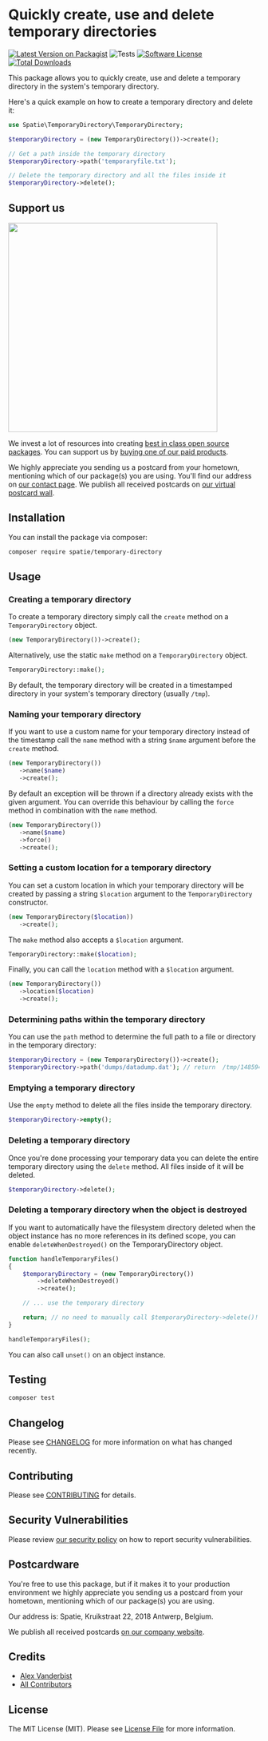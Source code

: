 # Quickly create, use and delete temporary directories

[![Latest Version on Packagist](https://img.shields.io/packagist/v/spatie/temporary-directory.svg?style=flat-square)](https://packagist.org/packages/spatie/temporary-directory)
![Tests](https://github.com/spatie/temporary-directory/workflows/run-tests/badge.svg?label=tests)
[![Software License](https://img.shields.io/badge/license-MIT-brightgreen.svg?style=flat-square)](LICENSE.md)
[![Total Downloads](https://img.shields.io/packagist/dt/spatie/temporary-directory.svg?style=flat-square)](https://packagist.org/packages/spatie/temporary-directory)

This package allows you to quickly create, use and delete a temporary directory in the system's temporary directory.

Here's a quick example on how to create a temporary directory and delete it:

```php
use Spatie\TemporaryDirectory\TemporaryDirectory;

$temporaryDirectory = (new TemporaryDirectory())->create();

// Get a path inside the temporary directory
$temporaryDirectory->path('temporaryfile.txt');

// Delete the temporary directory and all the files inside it
$temporaryDirectory->delete();
```

## Support us

[<img src="https://github-ads.s3.eu-central-1.amazonaws.com/temporary-directory.jpg?t=1" width="419px" />](https://spatie.be/github-ad-click/temporary-directory)

We invest a lot of resources into creating [best in class open source packages](https://spatie.be/open-source). You can support us by [buying one of our paid products](https://spatie.be/open-source/support-us).

We highly appreciate you sending us a postcard from your hometown, mentioning which of our package(s) you are using. You'll find our address on [our contact page](https://spatie.be/about-us). We publish all received postcards on [our virtual postcard wall](https://spatie.be/open-source/postcards).

## Installation

You can install the package via composer:

```bash
composer require spatie/temporary-directory
```

## Usage

### Creating a temporary directory

To create a temporary directory simply call the `create` method on a `TemporaryDirectory` object.

```php
(new TemporaryDirectory())->create();
```

Alternatively, use the static `make` method on a `TemporaryDirectory` object.

```php
TemporaryDirectory::make();
```

By default, the temporary directory will be created in a timestamped directory in your system's temporary directory (usually `/tmp`).

### Naming your temporary directory

If you want to use a custom name for your temporary directory instead of the timestamp call the `name` method with a string `$name` argument before the `create` method.

```php
(new TemporaryDirectory())
   ->name($name)
   ->create();
```

By default an exception will be thrown if a directory already exists with the given argument. You can override this behaviour by calling the `force` method in combination with the `name` method.

```php
(new TemporaryDirectory())
   ->name($name)
   ->force()
   ->create();
```

### Setting a custom location for a temporary directory

You can set a custom location in which your temporary directory will be created by passing a string `$location` argument to the `TemporaryDirectory` constructor.

```php
(new TemporaryDirectory($location))
   ->create();
```

The `make` method also accepts a `$location` argument.

```php
TemporaryDirectory::make($location);
```

Finally, you can call the `location` method with a `$location` argument.

```php
(new TemporaryDirectory())
   ->location($location)
   ->create();
```

### Determining paths within the temporary directory

You can use the `path` method to determine the full path to a file or directory in the temporary directory:

```php
$temporaryDirectory = (new TemporaryDirectory())->create();
$temporaryDirectory->path('dumps/datadump.dat'); // return  /tmp/1485941876276/dumps/datadump.dat
```

### Emptying a temporary directory

Use the `empty` method to delete all the files inside the temporary directory.

```php
$temporaryDirectory->empty();
```

### Deleting a temporary directory

Once you're done processing your temporary data you can delete the entire temporary directory using the `delete` method. All files inside of it will be deleted.

```php
$temporaryDirectory->delete();
```

### Deleting a temporary directory when the object is destroyed

If you want to automatically have the filesystem directory deleted when the object instance has no more references in
its defined scope, you can enable `deleteWhenDestroyed()` on the TemporaryDirectory object.

```php
function handleTemporaryFiles()
{
    $temporaryDirectory = (new TemporaryDirectory())
        ->deleteWhenDestroyed()
        ->create();

    // ... use the temporary directory

    return; // no need to manually call $temporaryDirectory->delete()!
}

handleTemporaryFiles();
```

You can also call `unset()` on an object instance.

## Testing

```bash
composer test
```

## Changelog

Please see [CHANGELOG](CHANGELOG.md) for more information on what has changed recently.

## Contributing

Please see [CONTRIBUTING](https://github.com/spatie/.github/blob/main/CONTRIBUTING.md) for details.

## Security Vulnerabilities

Please review [our security policy](../../security/policy) on how to report security vulnerabilities.

## Postcardware

You're free to use this package, but if it makes it to your production environment we highly appreciate you sending us a postcard from your hometown, mentioning which of our package(s) you are using.

Our address is: Spatie, Kruikstraat 22, 2018 Antwerp, Belgium.

We publish all received postcards [on our company website](https://spatie.be/en/opensource/postcards).

## Credits

- [Alex Vanderbist](https://github.com/AlexVanderbist)
- [All Contributors](../../contributors)

## License

The MIT License (MIT). Please see [License File](LICENSE.md) for more information.
